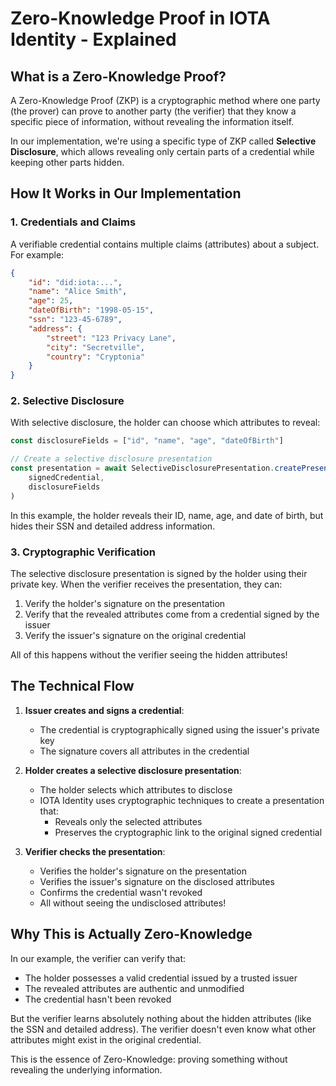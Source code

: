 # Zero-Knowledge Proof in IOTA Identity - Explained

## What is a Zero-Knowledge Proof?

A Zero-Knowledge Proof (ZKP) is a cryptographic method where one party (the prover) can prove to another party (the verifier) that they know a specific piece of information, without revealing the information itself.

In our implementation, we're using a specific type of ZKP called **Selective Disclosure**, which allows revealing only certain parts of a credential while keeping other parts hidden.

## How It Works in Our Implementation

### 1. Credentials and Claims

A verifiable credential contains multiple claims (attributes) about a subject. For example:

```json
{
    "id": "did:iota:...",
    "name": "Alice Smith",
    "age": 25,
    "dateOfBirth": "1998-05-15",
    "ssn": "123-45-6789",
    "address": {
        "street": "123 Privacy Lane",
        "city": "Secretville",
        "country": "Cryptonia"
    }
}
```

### 2. Selective Disclosure

With selective disclosure, the holder can choose which attributes to reveal:

```typescript
const disclosureFields = ["id", "name", "age", "dateOfBirth"]

// Create a selective disclosure presentation
const presentation = await SelectiveDisclosurePresentation.createPresentation(
    signedCredential,
    disclosureFields
)
```

In this example, the holder reveals their ID, name, age, and date of birth, but hides their SSN and detailed address information.

### 3. Cryptographic Verification

The selective disclosure presentation is signed by the holder using their private key. When the verifier receives the presentation, they can:

1. Verify the holder's signature on the presentation
2. Verify that the revealed attributes come from a credential signed by the issuer
3. Verify the issuer's signature on the original credential

All of this happens without the verifier seeing the hidden attributes!

## The Technical Flow

1. **Issuer creates and signs a credential**:

    - The credential is cryptographically signed using the issuer's private key
    - The signature covers all attributes in the credential

2. **Holder creates a selective disclosure presentation**:

    - The holder selects which attributes to disclose
    - IOTA Identity uses cryptographic techniques to create a presentation that:
        - Reveals only the selected attributes
        - Preserves the cryptographic link to the original signed credential

3. **Verifier checks the presentation**:
    - Verifies the holder's signature on the presentation
    - Verifies the issuer's signature on the disclosed attributes
    - Confirms the credential wasn't revoked
    - All without seeing the undisclosed attributes!

## Why This is Actually Zero-Knowledge

In our example, the verifier can verify that:

-   The holder possesses a valid credential issued by a trusted issuer
-   The revealed attributes are authentic and unmodified
-   The credential hasn't been revoked

But the verifier learns absolutely nothing about the hidden attributes (like the SSN and detailed address). The verifier doesn't even know what other attributes might exist in the original credential.

This is the essence of Zero-Knowledge: proving something without revealing the underlying information.
